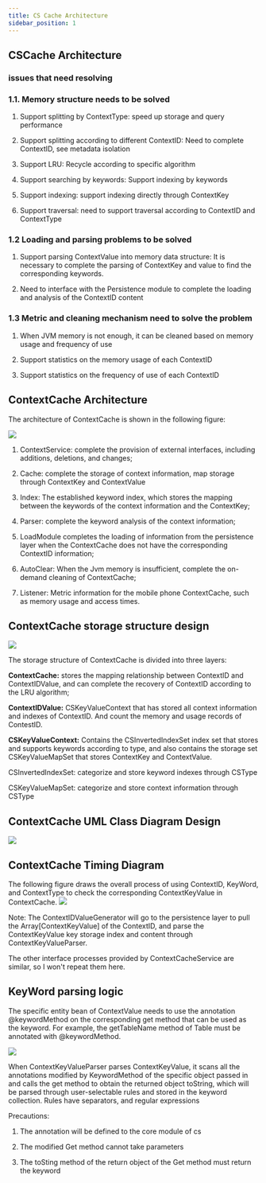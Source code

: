 ```yaml
---
title: CS Cache Architecture
sidebar_position: 1
---
```



## **CSCache Architecture**

### **issues that need resolving**

### 1.1. Memory structure needs to be solved

1. Support splitting by ContextType: speed up storage and query performance

2. Support splitting according to different ContextID: Need to complete ContextID, see metadata isolation

3. Support LRU: Recycle according to specific algorithm

4. Support searching by keywords: Support indexing by keywords

5. Support indexing: support indexing directly through ContextKey

6. Support traversal: need to support traversal according to ContextID and ContextType

### 1.2 Loading and parsing problems to be solved

1. Support parsing ContextValue into memory data structure: It is necessary to complete the parsing of ContextKey and value to find the corresponding keywords.

2. Need to interface with the Persistence module to complete the loading and analysis of the ContextID content

### 1.3 Metric and cleaning mechanism need to solve the problem

1. When JVM memory is not enough, it can be cleaned based on memory usage and frequency of use

2. Support statistics on the memory usage of each ContextID

3. Support statistics on the frequency of use of each ContextID

## **ContextCache Architecture**

The architecture of ContextCache is shown in the following figure:

![](/Images/Architecture/Public_Enhancement_Service/ContextService/linkis-contextservice-cache-01.png)

1. ContextService: complete the provision of external interfaces, including additions, deletions, and changes;

2. Cache: complete the storage of context information, map storage through ContextKey and ContextValue

3. Index: The established keyword index, which stores the mapping between the keywords of the context information and the ContextKey;

4. Parser: complete the keyword analysis of the context information;

5. LoadModule completes the loading of information from the persistence layer when the ContextCache does not have the corresponding ContextID information;

6. AutoClear: When the Jvm memory is insufficient, complete the on-demand cleaning of ContextCache;

7. Listener: Metric information for the mobile phone ContextCache, such as memory usage and access times.

## **ContextCache storage structure design**

![](/Images/Architecture/Public_Enhancement_Service/ContextService/linkis-contextservice-cache-02.png)

The storage structure of ContextCache is divided into three layers:

**ContextCache:** stores the mapping relationship between ContextID and ContextIDValue, and can complete the recovery of ContextID according to the LRU algorithm;

**ContextIDValue:** CSKeyValueContext that has stored all context information and indexes of ContextID. And count the memory and usage records of ContestID.

**CSKeyValueContext:** Contains the CSInvertedIndexSet index set that stores and supports keywords according to type, and also contains the storage set CSKeyValueMapSet that stores ContextKey and ContextValue.

CSInvertedIndexSet: categorize and store keyword indexes through CSType

CSKeyValueMapSet: categorize and store context information through CSType

## **ContextCache UML Class Diagram Design**

![](/Images/Architecture/Public_Enhancement_Service/ContextService/linkis-contextservice-cache-03.png)

## **ContextCache Timing Diagram**

The following figure draws the overall process of using ContextID, KeyWord, and ContextType to check the corresponding ContextKeyValue in ContextCache.
![](/Images/Architecture/Public_Enhancement_Service/ContextService/linkis-contextservice-cache-04.png)

Note: The ContextIDValueGenerator will go to the persistence layer to pull the Array[ContextKeyValue] of the ContextID, and parse the ContextKeyValue key storage index and content through ContextKeyValueParser.

The other interface processes provided by ContextCacheService are similar, so I won't repeat them here.

## **KeyWord parsing logic**

The specific entity bean of ContextValue needs to use the annotation \@keywordMethod on the corresponding get method that can be used as the keyword. For example, the getTableName method of Table must be annotated with \@keywordMethod.

![](/Images/Architecture/Public_Enhancement_Service/ContextService/linkis-contextservice-cache-05.png)

When ContextKeyValueParser parses ContextKeyValue, it scans all the annotations modified by KeywordMethod of the specific object passed in and calls the get method to obtain the returned object toString, which will be parsed through user-selectable rules and stored in the keyword collection. Rules have separators, and regular expressions

Precautions:

1. The annotation will be defined to the core module of cs

2. The modified Get method cannot take parameters

3. The toSting method of the return object of the Get method must return the keyword

